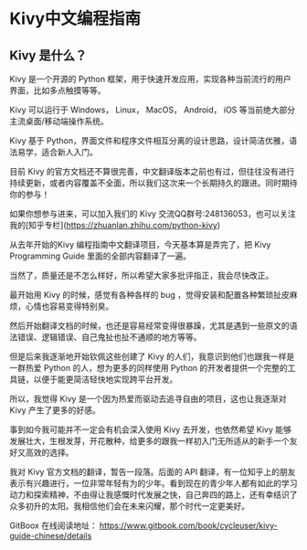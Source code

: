 # Kivy中文编程指南

## Kivy 是什么？

Kivy 是一个开源的 Python 框架，用于快速开发应用，实现各种当前流行的用户界面，比如多点触摸等等。

Kivy 可以运行于 Windows， Linux， MacOS， Android， iOS 等当前绝大部分主流桌面/移动端操作系统。

Kivy 基于 Python，界面文件和程序文件相互分离的设计思路，设计简洁优雅，语法易学，适合新人入门。

目前 Kivy 的官方文档还不算很完善，中文翻译版本之前也有过，但往往没有进行持续更新，或者内容覆盖不全面，所以我们这次来一个长期持久的跟进。同时期待你的参与！

如果你想参与进来，可以加入我们的 Kivy 交流QQ群号:248136053，也可以关注我的\[知乎专栏\]\(https://zhuanlan.zhihu.com/python-kivy)

从去年开始的Kivy 编程指南中文翻译项目，今天基本算是弄完了，把 Kivy Programming Guide 里面的全部内容翻译了一遍。

当然了，质量还是不怎么样好，所以希望大家多批评指正，我会尽快改正。

最开始用 Kivy 的时候，感觉有各种各样的 bug ，觉得安装和配置各种繁琐扯皮麻烦，心情也容易变得特别臭。

然后开始翻译文档的时候，也还是容易经常变得很暴躁，尤其是遇到一些原文的语法错误、逻辑错误、自己鬼扯也扯不通顺的地方等等。

但是后来我逐渐地开始钦佩这些创建了 Kivy 的人们，我意识到他们也跟我一样是一群热爱 Python 的人，想为更多的同样使用 Python 的开发者提供一个完整的工具链，以便于能更简洁轻快地实现跨平台开发。

所以，我觉得 Kivy 是一个因为热爱而驱动去追寻自由的项目，这也让我逐渐对 Kivy 产生了更多的好感。

事到如今我可能并不一定会有机会深入使用 Kivy 去开发，也依然希望 Kivy 能够发展壮大，生根发芽，开花散种，给更多的跟我一样初入门无所适从的新手一个友好又高效的选择。

我对 Kivy 官方文档的翻译，暂告一段落。后面的 API 翻译，有一位知乎上的朋友表示有兴趣进行，一位非常年轻有为的少年。看到现在的青少年人都有如此的学习动力和探索精神，不由得让我感慨时代发展之快，自己奔四的路上，还有幸结识了众多初升的太阳。我相信他们会在未来闪耀，那个时代一定更美好。


GitBoox 在线阅读地址：
https://www.gitbook.com/book/cycleuser/kivy-guide-chinese/details
